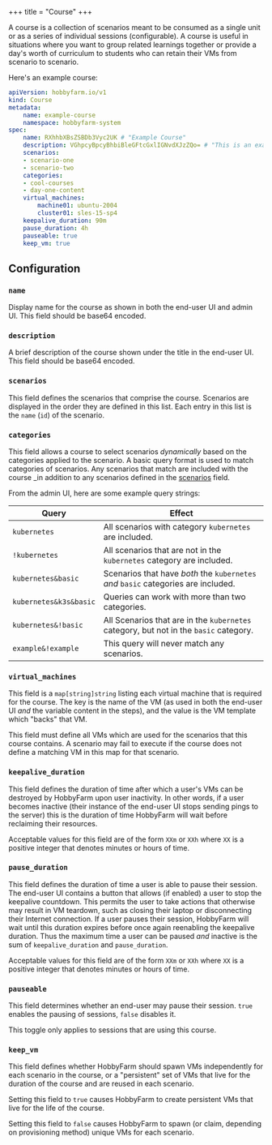 +++
title = "Course"
+++

A course is a collection of scenarios meant to be consumed as a single unit or as a series of individual sessions (configurable). A course is useful in situations where you want to group related learnings together or provide a day's worth of curriculum to students who can retain their VMs from scenario to scenario. 

Here's an example course:

```yaml
apiVersion: hobbyfarm.io/v1
kind: Course
metadata:
    name: example-course
    namespace: hobbyfarm-system
spec:
    name: RXhhbXBsZSBDb3Vyc2UK # "Example Course"
    description: VGhpcyBpcyBhbiBleGFtcGxlIGNvdXJzZQo= # "This is an example course"
    scenarios:
    - scenario-one
    - scenario-two
    categories:
    - cool-courses
    - day-one-content
    virtual_machines:
        machine01: ubuntu-2004
        cluster01: sles-15-sp4
    keepalive_duration: 90m
    pause_duration: 4h
    pauseable: true
    keep_vm: true
```

## Configuration

### `name`

Display name for the course as shown in both the end-user UI and admin UI. This field should be base64 encoded.

### `description`

A brief description of the course shown under the title in the end-user UI. This field should be base64 encoded. 

### `scenarios`

This field defines the scenarios that comprise the course. Scenarios are displayed in the order they are defined in this list. Each entry in this list is the `name` (`id`) of the scenario. 

### `categories`

This field allows a course to select scenarios _dynamically_ based on the categories applied to the scenario. A basic query format is used to match categories of scenarios. Any scenarios that match are included with the course _in addition to any scenarios defined in the [scenarios](#scenarios) field.

From the admin UI, here are some example query strings:

|Query|Effect|
|-----|------|
|`kubernetes`|All scenarios with category `kubernetes` are included.|
|`!kubernetes`|All scenarios that are not in the `kubernetes` category are included.|
|`kubernetes&basic`|Scenarios that have _both_ the `kubernetes` _and_ `basic` categories are included.|
|`kubernetes&k3s&basic`|Queries can work with more than two categories.|
|`kubernetes&!basic`|All Scenarios that are in the `kubernetes` category, but not in the `basic` category.|
|`example&!example`|This query will never match any scenarios.|

### `virtual_machines`

This field is a `map[string]string` listing each virtual machine that is required for the course. The key is the name of the VM (as used in both the end-user UI *and* the variable content in the steps), and the value is the VM template which "backs" that VM.

This field must define all VMs which are used for the scenarios that this course contains. A scenario may fail to execute if the course does not define a matching VM in this map for that scenario. 

### `keepalive_duration`

This field defines the duration of time after which a user's VMs can be destroyed by HobbyFarm upon user inactivity. In other words, if a user becomes inactive (their instance of the end-user UI stops sending pings to the server) this is the duration of time HobbyFarm will wait before reclaiming their resources. 

Acceptable values for this field are of the form `XXm` or `XXh` where `XX` is a positive integer that denotes minutes or hours of time. 

### `pause_duration`

This field defines the duration of time a user is able to pause their session. The end-user UI contains a button that allows (if enabled) a user to stop the keepalive countdown. This permits the user to take actions that otherwise may result in VM teardown, such as closing their laptop or disconnecting their Internet connection. If a user pauses their session, HobbyFarm will wait until this duration expires before once again reenabling the keepalive duration. Thus the maximum time a user can be paused _and_ inactive is the sum of `keepalive_duration` and `pause_duration`.

Acceptable values for this field are of the form `XXm` or `XXh` where `XX` is a positive integer that denotes minutes or hours of time. 

### `pauseable`

This field determines whether an end-user may pause their session. `true` enables the pausing of sessions, `false` disables it.

This toggle only applies to sessions that are using this course. 

### `keep_vm`

This field defines whether HobbyFarm should spawn VMs independently for each scenario in the course, or a "persistent" set of VMs that live for the duration of the course and are reused in each scenario. 

Setting this field to `true` causes HobbyFarm to create persistent VMs that live for the life of the course.

Setting this field to `false` causes HobbyFarm to spawn (or claim, depending on provisioning method) unique VMs for each scenario. 